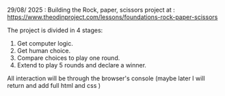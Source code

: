29/08/ 2025 :
Building the Rock, paper, scissors project at :
https://www.theodinproject.com/lessons/foundations-rock-paper-scissors

The project is divided in 4 stages:
1. Get computer logic.
2. Get human choice.
3. Compare choices to play one round.
4. Extend to play 5 rounds and declare a winner.

All interaction will be through the browser's console (maybe later I will return and add full html and css )